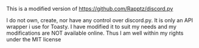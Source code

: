 This is a modified version of https://github.com/Rapptz/discord.py

I do not own, create, nor have any control over discord.py. It is only an API wrapper i use for Toasty. I have modified it to suit my needs and my modifications are NOT available online. Thus I am well within my rights under the MIT license
